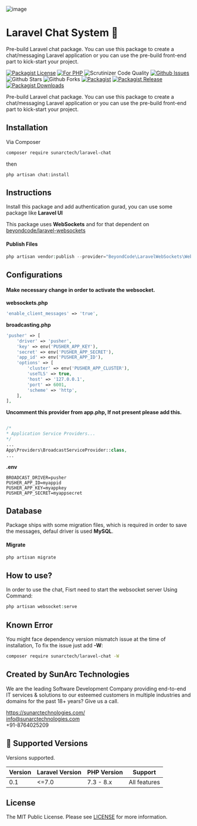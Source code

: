 ![image](https://user-images.githubusercontent.com/45708520/152330764-01e40664-832a-47fd-8141-d2249e2e36a3.png)
# Laravel Chat System 💯
Pre-build Laravel chat package. You can use this package to create a chat/messaging Laravel application or you can use the pre-build front-end part to kick-start your project.


[![Packagist License][badge_license]](LICENSE) [![For PHP][badge_php]][link-github-repo] ![Scrutinizer Code Quality][badge_quality] [![Github Issues][badge_issues]][link-github-issues] ![Github Stars][badge_stars] ![Github Forks][badge_forks] [![Packagist][badge_package]][link-packagist] [![Packagist Release][badge_release]][link-packagist] [![Packagist Downloads][badge_downloads]][link-packagist]

Pre-build Laravel chat package. You can use this package to create a chat/messaging Laravel application or you can use the pre-build front-end part to kick-start your project.
## Installation

Via Composer

```bash
composer require sunarctech/laravel-chat
```
then
```
php artisan chat:install
```

## Instructions
Install this package and add authentication gurad, you can use some package like **Laravel UI**

This package uses **WebSockets** and for that dependent on [beyondcode/laravel-websockets](https://github.com/beyondcode/laravel-websockets)
#### Publish Files

```php
php artisan vendor:publish --provider="BeyondCode\LaravelWebSockets\WebSocketsServiceProvider" --tag="config" --tag="migrations"
```

## Configurations

#### Make necessary change in order to activate the websocket.
**websockets.php**
```php
'enable_client_messages' => 'true',
```

**broadcasting.php**
```php
'pusher' => [
    'driver' => 'pusher',
    'key' => env('PUSHER_APP_KEY'),
    'secret' => env('PUSHER_APP_SECRET'),
    'app_id' => env('PUSHER_APP_ID'),
    'options' => [
        'cluster' => env('PUSHER_APP_CLUSTER'),
        'useTLS' => true,
        'host' => '127.0.0.1',
        'port' => 6001,
        'scheme' => 'http',
    ],
],
```

**Uncomment this provider from app.php, If not present please add this.**
```php

/*
* Application Service Providers...
*/
...
App\Providers\BroadcastServiceProvider::class,
...
```

**.env**

```env
BROADCAST_DRIVER=pusher
PUSHER_APP_ID=myappid
PUSHER_APP_KEY=myappkey
PUSHER_APP_SECRET=myappsecret
```
## Database
Package ships with some migration files, which is required in order to save the messages, defaul driver is used **MySQL**.
#### Migrate
```php
php artisan migrate
```

## How to use?
In order to use the chat, Fisrt need to start the websocket server Using Command:

```php
php artisan websocket:serve
```

## Known Error

You might face dependency version mismatch issue at the time of installation, To fix the issue just add **-W**:
```bash
composer require sunarctech/laravel-chat -W
```

## Created by SunArc Technologies

We are the leading Software Development Company providing end-to-end IT services & solutions to our esteemed customers in multiple industries and domains for the past 18+ years? Give us a call.

https://sunarctechnologies.com/ <br>
info@sunarctechnologies.com <br>
+91-8764025209

## :wrench: Supported Versions

Versions supported.

| Version | Laravel Version | PHP Version | Support |
|---- |----|----|----|
| 0.1 | <=7.0 | 7.3 - 8.x | All features |

## License

The MIT Public License. Please see [LICENSE](LICENSE) for more information.
   
[badge_php]:         https://img.shields.io/badge/PHP-7.3%20to%208.x-orange.svg
[badge_issues]:      https://img.shields.io/github/issues/sunarc-technologies/laravel-chat
[badge_release]:     https://badgen.net/packagist/v/sunarctech/laravel-chat
[badge_quality]:     https://img.shields.io/scrutinizer/g/sunarc-technologies/laravel-chat.svg
[badge_downloads]:   https://img.shields.io/packagist/dt/sunarctech/laravel-chat
[badge_package]:     https://img.shields.io/badge/package-sunarctech/excel--import-blue
[badge_license]:     https://img.shields.io/github/license/sunarc-technologies/laravel-chat
[badge_stars]:       https://img.shields.io/github/stars/sunarc-technologies/laravel-chat
[badge_forks]:       https://img.shields.io/github/forks/sunarc-technologies/laravel-chat

[link-author]:        https://github.com/sunarc-technologies
[link-github-repo]:   https://github.com/sunarc-technologies/laravel-chat
[link-github-issues]: https://github.com/sunarc-technologies/laravel-chat/issues
[link-contributors]:  https://github.com/sunarc-technologies/laravel-chat/graphs/contributors
[link-packagist]:     https://packagist.org/packages/sunarctech/laravel-chat